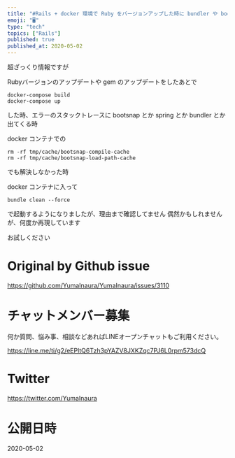 ```yaml
---
title: "#Rails + docker 環境で Ruby をバージョンアップした時に bundler や bootsnap か何かのエラーでサーバー"
emoji: "🖥"
type: "tech"
topics: ["Rails"]
published: true
published_at: 2020-05-02
---
```


超ざっくり情報ですが

Rubyバージョンのアップデートや
gem のアップデートをしたあとで

```
docker-compose build
docker-compose up
```

した時、エラーのスタックトレースに bootsnap とか spring とか bundler とか出てくる時

docker コンテナでの

```
rm -rf tmp/cache/bootsnap-compile-cache
rm -rf tmp/cache/bootsnap-load-path-cache
```

でも解決しなかった時

docker コンテナに入って

```
bundle clean --force
```

で起動するようになりましたが、理由まで確認してません
偶然かもしれませんが、何度か再現しています

お試しください

# Original by Github issue

https://github.com/YumaInaura/YumaInaura/issues/3110











<!-- Update From Qiita API -->

# チャットメンバー募集


何か質問、悩み事、相談などあればLINEオープンチャットもご利用ください。

https://line.me/ti/g2/eEPltQ6Tzh3pYAZV8JXKZqc7PJ6L0rpm573dcQ





# Twitter


https://twitter.com/YumaInaura


<!-- Update From Qiita API -->



# 公開日時

2020-05-02
